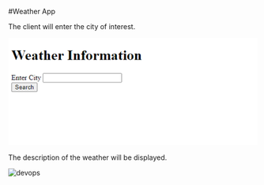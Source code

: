 #Weather App

The client will enter the city of interest.

![devops](weatherApp.png)

The description of the weather will be displayed.

![devops](weatehrDetail.png)
